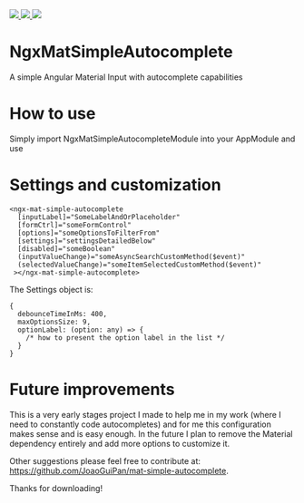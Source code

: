 <a href="https://www.npmjs.com/package/ngx-mat-simple-autocomplete" alt="License">
  <img src="https://img.shields.io/npm/l/ngx-mat-simple-autocomplete" />
</a>

<a href="https://www.npmjs.com/package/ngx-mat-simple-autocomplete?activeTab=versions" alt="Version">
  <img src="https://img.shields.io/npm/v/ngx-mat-simple-autocomplete" />
</a>

<a href="https://github.com/JoaoGuiPan/mat-simple-autocomplete/graphs/contributors" alt="Contributors">
  <img src="https://img.shields.io/github/contributors/JoaoGuiPan/mat-simple-autocomplete" />
</a>

# NgxMatSimpleAutocomplete

A simple Angular Material Input with autocomplete capabilities

# How to use

Simply import NgxMatSimpleAutocompleteModule into your AppModule and use <ngx-mat-simple-autocomplete></ngx-mat-simple-autocomplete>

# Settings and customization

    <ngx-mat-simple-autocomplete
      [inputLabel]="SomeLabelAndOrPlaceholder"
      [formCtrl]="someFormControl"
      [options]="someOptionsToFilterFrom"
      [settings]="settingsDetailedBelow"
      [disabled]="someBoolean"
      (inputValueChange)="someAsyncSearchCustomMethod($event)"
      (selectedValueChange)="someItemSelectedCustomMethod($event)"
     ></ngx-mat-simple-autocomplete>

The Settings object is: 

    {
      debounceTimeInMs: 400,
      maxOptionsSize: 9,
      optionLabel: (option: any) => {
        /* how to present the option label in the list */
      }
    }

# Future improvements

This is a very early stages project I made to help me in my work (where I need to constantly code autocompletes) and for me this configuration makes sense and is easy enough. In the future I plan to remove the Material dependency entirely and add more options to customize it.

Other suggestions please feel free to contribute at: https://github.com/JoaoGuiPan/mat-simple-autocomplete.

Thanks for downloading!
